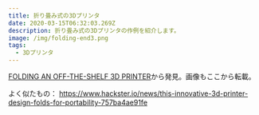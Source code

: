 ```yaml
---
title: 折り畳み式の3Dプリンタ
date: 2020-03-15T06:32:03.269Z
description: 折り畳み式の3Dプリンタの作例を紹介します。
image: /img/folding-end3.png
tags:
  - 3Dプリンタ
---
```

[FOLDING AN OFF-THE-SHELF 3D PRINTER](https://hackaday.com/2019/12/26/folding-an-off-the-shelf-3d-printer/)から発見。画像もここから転載。


よく似たもの： https://www.hackster.io/news/this-innovative-3d-printer-design-folds-for-portability-757ba4ae91fe
